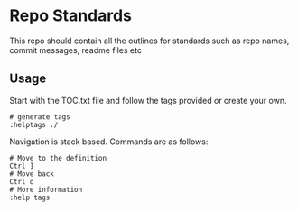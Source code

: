 # Repo Standards

This repo should contain all the outlines for standards such as repo names, commit messages, readme files etc

## Usage

Start with the TOC.txt file and follow the tags provided or create your own.
```vim
# generate tags
:helptags ./
```
Navigation is stack based. Commands are as follows:
```
# Move to the definition
Ctrl ]
# Move back
Ctrl o
# More information
:help tags
```
